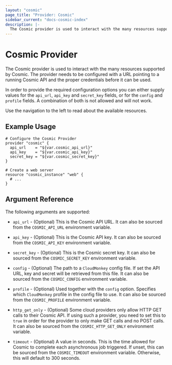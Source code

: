 ```yaml
---
layout: "cosmic"
page_title: "Provider: Cosmic"
sidebar_current: "docs-cosmic-index"
description: |-
  The Cosmic provider is used to interact with the many resources supported by Cosmic. The provider needs to be configured with a URL pointing to a running Cosmic API and the proper credentials before it can be used.
---
```


# Cosmic Provider

The Cosmic provider is used to interact with the many resources
supported by Cosmic. The provider needs to be configured with a
URL pointing to a running Cosmic API and the proper credentials
before it can be used.

In order to provide the required configuration options you can either
supply values for the `api_url`, `api_key` and `secret_key` fields, or
for the `config` and `profile` fields. A combination of both is not
allowed and will not work.

Use the navigation to the left to read about the available resources.

## Example Usage

```hcl
# Configure the Cosmic Provider
provider "cosmic" {
  api_url    = "${var.cosmic_api_url}"
  api_key    = "${var.cosmic_api_key}"
  secret_key = "${var.cosmic_secret_key}"
}

# Create a web server
resource "cosmic_instance" "web" {
  # ...
}
```

## Argument Reference

The following arguments are supported:

* `api_url` - (Optional) This is the Cosmic API URL. It can also be sourced
  from the `COSMIC_API_URL` environment variable.

* `api_key` - (Optional) This is the Cosmic API key. It can also be sourced
  from the `COSMIC_API_KEY` environment variable.

* `secret_key` - (Optional) This is the Cosmic secret key. It can also be
  sourced from the `COSMIC_SECRET_KEY` environment variable.

* `config` - (Optional) The path to a `CloudMonkey` config file. If set the API
  URL, key and secret will be retrieved from this file. It can also be
  sourced from the `COSMIC_CONFIG` environment variable.

* `profile` - (Optional) Used together with the `config` option. Specifies which
  `CloudMonkey` profile in the config file to use. It can also be
  sourced from the `COSMIC_PROFILE` environment variable.

* `http_get_only` - (Optional) Some cloud providers only allow HTTP GET calls to
  their Cosmic API. If using such a provider, you need to set this to `true`
  in order for the provider to only make GET calls and no POST calls. It can also
  be sourced from the `COSMIC_HTTP_GET_ONLY` environment variable.

* `timeout` - (Optional) A value in seconds. This is the time allowed for Cosmic
  to complete each asynchronous job triggered. If unset, this can be sourced from the
  `COSMIC_TIMEOUT` environment variable. Otherwise, this will default to 300
  seconds.
